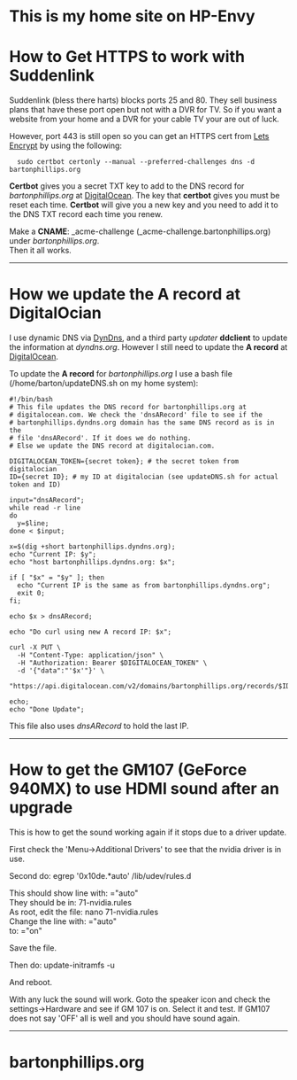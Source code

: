 # This is my home site on HP-Envy

# How to Get HTTPS to work with Suddenlink

Suddenlink (bless there harts) blocks ports 25 and 80. They sell business plans that have these port open but not with a DVR for TV.
So if you want a website from your home and a DVR for your cable TV your are out of luck.


However, port 443 is still open so you can get an HTTPS cert from [Lets Encrypt](https://letsencrypt.org/) by using the following:

      sudo certbot certonly --manual --preferred-challenges dns -d bartonphillips.org

__Certbot__ gives you a secret TXT key to add to the DNS record for *bartonphillips.org* at [DigitalOcean](https://digitalocian.com).
The key that __certbot__ gives you  must be reset each time. __Certbot__ will give you a new key and you
need to add it to the DNS TXT record each time you renew.

Make a __CNAME__: _acme-challenge (_acme-challenge.bartonphillips.org) under *bartonphillips.org*.  
Then it all works.

----

# How we update the A record at DigitalOcian

I use dynamic DNS via [DynDns](https://dyndns.org), and a third party *updater* __ddclient__ to update the information at *dyndns.org*.
However I still need to update the __A record__ at [DigitalOcean](https://digitalocian.com).

To update the __A record__ for *bartonphillips.org* I use a bash file (/home/barton/updateDNS.sh on my home system):
```
#!/bin/bash
# This file updates the DNS record for bartonphillips.org at
# digitalocean.com. We check the 'dnsARecord' file to see if the
# bartonphillips.dyndns.org domain has the same DNS record as is in the
# file 'dnsARecord'. If it does we do nothing.
# Else we update the DNS record at digitalocian.com.

DIGITALOCEAN_TOKEN={secret token}; # the secret token from digitalocian 
ID={secret ID}; # my ID at digitalocian (see updateDNS.sh for actual token and ID)

input="dnsARecord";
while read -r line
do
  y=$line;
done < $input;

x=$(dig +short bartonphillips.dyndns.org);
echo "Current IP: $y";
echo "host bartonphillips.dyndns.org: $x";

if [ "$x" = "$y" ]; then
  echo "Current IP is the same as from bartonphillips.dyndns.org";
  exit 0;
fi;

echo $x > dnsARecord;

echo "Do curl using new A record IP: $x";

curl -X PUT \
  -H "Content-Type: application/json" \
  -H "Authorization: Bearer $DIGITALOCEAN_TOKEN" \
  -d '{"data":"'$x'"}' \
  "https://api.digitalocean.com/v2/domains/bartonphillips.org/records/$ID";

echo;
echo "Done Update";
```

This file also uses *dnsARecord* to hold the last IP.

----

# How to get the GM107 (GeForce 940MX) to use HDMI sound after an upgrade

This is how to get the sound working again if it stops due to a driver update.

First check the 'Menu->Additional Drivers' to see that the nvidia driver is in use.

Second do: egrep '0x10de.*auto' /lib/udev/rules.d

This should show line with: ="auto"  
They should be in: 71-nvidia.rules  
As root, edit the file: nano 71-nvidia.rules  
Change the line with: ="auto"  
to: ="on"  

Save the file.

Then do: update-initramfs -u

And reboot.

With any luck the sound will work. Goto the speaker icon and check the settings->Hardware and see if GM 107 is on. Select it and test.
If GM107 does not say 'OFF' all is well and you should have sound again.

----

# bartonphillips.org
